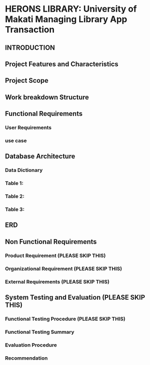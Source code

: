 # HERONS LIBRARY: University of Makati Managing Library App Transaction

## INTRODUCTION

<!-- Goes here... -->


## Project Features and Characteristics

<!-- Goes here... -->


## Project Scope

<!-- Goes here... -->



## Work breakdown Structure



## Functional Requirements

### User Requirements


### use case


## Database Architecture


### Data Dictionary

### Table 1:

### Table 2:

### Table 3:


## ERD




## Non Functional Requirements


### Product Requirement (PLEASE SKIP THIS)


### Organizational Requirement (PLEASE SKIP THIS)



### External Requirements  (PLEASE SKIP THIS)



## System Testing and Evaluation   (PLEASE SKIP THIS)



### Functional Testing Procedure   (PLEASE SKIP THIS)



### Functional Testing Summary



### Evaluation Procedure



### Recommendation

